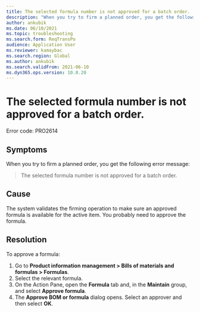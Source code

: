 ```yaml
---
title: The selected formula number is not approved for a batch order.
description: "When you try to firm a planned order, you get the following error message: 'The selected formula number is not approved for a batch order'"
author: ankubik
ms.date: 06/10/2021
ms.topic: troubleshooting
ms.search.form: ReqTransPo
audience: Application User
ms.reviewer: kamaybac
ms.search.region: Global
ms.author: ankubik
ms.search.validFrom: 2021-06-10
ms.dyn365.ops.version: 10.0.20
---
```


# The selected formula number is not approved for a batch order.

Error code: PRO2614

## Symptoms

When you try to firm a planned order, you get the following error message:
> The selected formula number is not approved for a batch order.

## Cause

The system validates the firming operation to make sure an approved formula is available for the active item. You probably need to approve the formula.

## Resolution

To approve a formula:

1. Go to **Product information management \> Bills of materials and formulas \> Formulas**.
1. Select the relevant formula.
1. On the Action Pane, open the **Formula** tab and, in the **Maintain** group, and select **Approve formula**.
1. The **Approve BOM or formula** dialog opens. Select an approver and then select **OK**.
